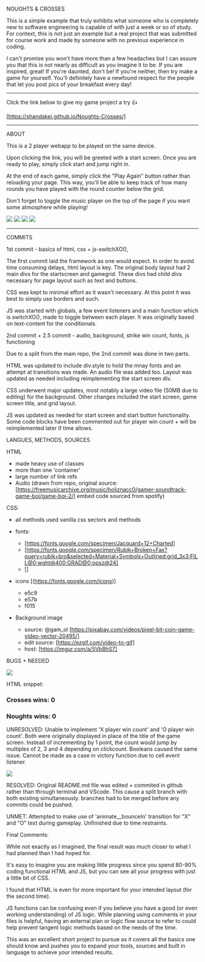 NOUGHTS & CROSSES

This is a simple example that truly exhibits what someone who is completely new to software engineering is capable of with just a week or so of study. 
For context, this is not just an example but a real project that was submitted for course work and made by someone with no previous experience in coding. 

I can't promise you won't have more than a few headaches but I can assure you that this is not nearly as difficult as you imagine it to be. 
If you are inspired, great! If you're daunted, don't be! If you're neither, then try make a game for yourself. You'll definitely have a newfound respect for the people that let you post pics of your breakfast every day!

---------------------------------------------------------------------------------------------------------------------------------------------------------

Click the link below to give my game project a try 👍

[https://shandakei.github.io/Noughts-Crosses/]


---------------------------------------------------------------------------------------------------------------------------------------------------------

ABOUT

This is a 2 player webapp to be played on the same device.

Upon clicking the link, you will be greeted with a start screen. Once you are ready to play, simply click start and jump right in.

At the end of each game, simply click the "Play Again" button rather than reloading your page. This way, you'll be able to keep track of how many rounds you have played with the round counter below the grid.

Don't forget to toggle the music player on the top of the page if you want some atmosphere while playing!


<img src="media/startscreen.png">
<img src="media/start button.png">
<img src="media/music player.png">
<img src="media/gameplay.png">

---------------------------------------------------------------------------------------------------------------------------------------------------------

COMMITS

1st commit - basics of html, css + js-switchXO(),

The first commit laid the framework as one would expect.
In order to avoid time consuming delays, html layout is key. The original body layout had 2 main divs for the startscreen and gamegrid. 
These divs had child divs necessary for page layout such as text and buttons.

CSS was kept to minimal effort as it wasn't necessary. At this point it was best to simply use borders and such.

JS was started with globals, a few event listeners and a main function which is switchXO(), made to toggle between each player. It was originally based on text-content for the conditionals.

2nd commit + 2.5 commit - audio, background, strike win count, fonts, js functioning

Due to a split from the main repo, the 2nd commit was done in two parts.

HTML was updated to include div.style to hold the mnay fonts and an attempt at transitions was made. An audio file was added too.
Layout was updated as needed including reimplementing the start screen div.

CSS underwent major updates, most notably a large video file (50MB due to editing) for the background.
Other changes included the start screen, game screen title, and grid layout.

JS was updated as needed for start screen and start button functionality. Some code blocks have been commented out for player win count + will be reimplemented later if time allows.


LANGUES, METHODS, SOURCES

HTML 
- made heavy use of classes
- more than one 'container' 
- large number of link refs
- Audio (drawn from repo, original source: [https://freemusicarchive.org/music/holiznacc0/gamer-soundtrack-game-boi/game-boi-2/]
            embed code sourced from spotify)

CSS: 

- all methods used vanilla css sectors and methods
- fonts:
    - [https://fonts.google.com/specimen/Jacquard+12+Charted]
    - [https://fonts.google.com/specimen/Rubik+Broken+Fax?query=rubik+bro&selected=Material+Symbols+Outlined:grid_3x3:FILL@0;wght@400;GRAD@0;opsz@24]
    - []

- icons [(https://fonts.google.com/icons)]
    - e5c9
    - e57b
    - f015

- Background image
    - source: @gam_ol [https://pixabay.com/videos/pixel-bit-coin-game-video-vector-20495/]
    - edit source: [https://ezgif.com/video-to-gif]
    - host: [https://imgur.com/a/5VbBhS7]

BUGS + NEEDED <img src="">

<img src="media/Screenshot 2024-04-26 112045.png">

HTML snippet: <h3 class="scoreAll">Crosses wins: <span class = 'x-score'>0</span></h3>
              <h3 class="scoreAll">Noughts wins: <span class = 'o-score'>0</span></h3>

UNRESOLVED: Unable to implement 'X player win count' and 'O player win count'.
            Both were originally displayed in place of the title of the game screen. 
            Instead of incrementing by 1 point, the count would jump by multiples of 2, 3 and 4 depending on clickcount.
            Booleans caused the same issue.
            Cannot be made as a case in victory function due to cell event listener.


<img src="media/Screenshot 2024-04-26 000000.png">

RESOLVED: Original README.md file was edited + commited in github rather than through terminal and VScode.
          This cause a split branch with both existing simultaneously. branches had to be merged before any commits could be pushed.


<link rel="stylesheet" href="https://cdnjs.cloudflare.com/ajax/libs/animate.css/4.1.1/animate.min.css"> 

UNMET: Attempted to make use of 'animate__bounceIn' transition for "X" and "O" text during gameplay. Unfinished due to time restraints.


Final Comments:

While not exactly as I imagined, the final result was much closer to what I had planned than I had hoped for.

It's easy to imagine you are making little progress since you spend 80-90% coding functional HTML and JS, but you can see all your progress with just a little bit of CSS.

I found that HTML is even for more important for your intended layout (for the second time).

JS functions can be confusing even if you believe you have a good (or even working understanding) of JS logic. While planning using comments in your files is helpful, having an external plan or logic flow source to refer to could help prevent tangent logic methods based on the needs of the time. 

This was an excellent short project to pursue as it covers all the basics one should know and pushes you to expand your tools, sources and built in language to achieve your intended results.